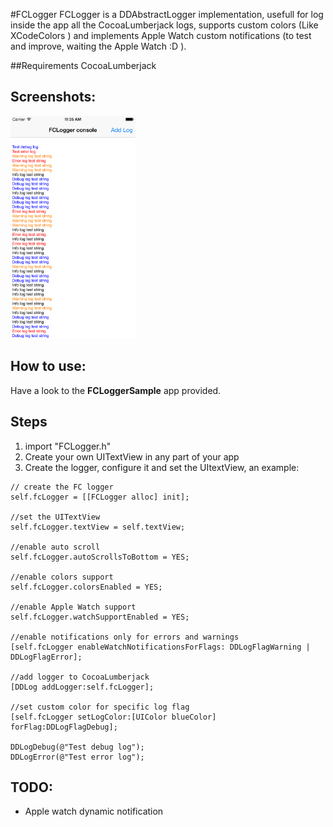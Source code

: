 #FCLogger
FCLogger is a DDAbstractLogger implementation, usefull for log inside the app all the CocoaLumberjack logs, supports custom colors (Like XCodeColors ) and implements Apple Watch custom notifications (to test and improve, waiting the Apple Watch :D ).

##Requirements
CocoaLumberjack

## Screenshots:

<img src="https://github.com/federicocappelli/FCLogger/blob/master/Screenshots/fcLogger_sc1.png?raw=true" alt="Screenshot 1" width="200">

## How to use:
Have a look to the **FCLoggerSample** app provided.

## Steps
 1. import "FCLogger.h"
 2. Create your own UITextView in any part of your app
 3. Create the logger, configure it and set the UItextView, an example:

```
// create the FC logger
self.fcLogger = [[FCLogger alloc] init];
    
//set the UITextView
self.fcLogger.textView = self.textView;

//enable auto scroll
self.fcLogger.autoScrollsToBottom = YES;
    
//enable colors support
self.fcLogger.colorsEnabled = YES;
    
//enable Apple Watch support
self.fcLogger.watchSupportEnabled = YES;
    
//enable notifications only for errors and warnings
[self.fcLogger enableWatchNotificationsForFlags: DDLogFlagWarning | DDLogFlagError];
    
//add logger to CocoaLumberjack
[DDLog addLogger:self.fcLogger];
    
//set custom color for specific log flag
[self.fcLogger setLogColor:[UIColor blueColor] forFlag:DDLogFlagDebug];

DDLogDebug(@"Test debug log");
DDLogError(@"Test error log");

```
## TODO:
- Apple watch dynamic notification
